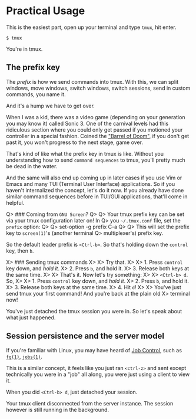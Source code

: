 # Practical Usage

This is the easiest part, open up your terminal and type `tmux`, hit enter.

    $ tmux

You're in tmux.

## The prefix key

The *prefix* is how we send commands into tmux. With this, we can split windows,
move windows, switch windows, switch sessions, send in custom commands, you name
it.

And it's a hump we have to get over.

When I was a kid, there was a video game (depending on your generation you may
know it) called Sonic 3. One of the carnival levels had this ridiculous section
where you could only get passed if you motioned your controller in a special
fashion. Coined the ["Barrel of Doom"](https://gaming.stackexchange.com/questions/10361/i-never-made-it-past-carnival-night-zone),
if you don't get past it, you won't progress to the next stage, game over.

That's kind of like what the prefix key in tmux is like. Without you
understanding how to send `command sequences` to tmux, you'll pretty much be
dead in the water.

And the same will also end up coming up in later cases if you use Vim or Emacs
and many TUI (Terminal User Interface) applications. So if you haven't
internalized the concept, let's do it now. If you already have done similar
command sequences before in TUI/GUI applications, that'll come in helpful.

Q> ### Coming from ``GNU Screen``?
Q>
Q> Your tmux prefix key can be set via your tmux configuration later on!  In
Q> you `~/.tmux.conf` file, set the `prefix` option:
Q>
Q>      set-option -g prefix C-a
Q>
Q> This will set the prefix key to `screen(1)`'s (another terminal
Q> multiplexer's) prefix key.

So the default leader prefix is `<Ctrl-b>`. So that's holding down the
`control` key, then `b`.

X> ### Sending tmux commands
X>
X> Try that.
X>
X> 1. Press `control` key down, and *hold it*.
X> 2. Press `b`, and hold it.
X> 3. Release both keys at the same time.
X>
X> That's it. Now let's try something:
X>
X> `<Ctrl-b> d`. So,
X>
X> 1. Press `control` key down, and *hold it*.
X> 2. Press `b`, and hold it.
X> 3. Release both keys at the same time.
X> 4. Hit `d`!
X>
X> You've just send tmux your first command! And you're back at the plain old
X> terminal now!

You've just detached the tmux session you were in. So let's speak about what
just happened.

## Session persistence and the server model

If you're familiar with Linux, you may have heard of [Job Control](https://en.wikipedia.org/wiki/Job_control_(Unix)),
such as [`fg(1)`](http://pubs.opengroup.org/onlinepubs/9699919799/utilities/fg.html), [`jobs(1)`](http://pubs.opengroup.org/onlinepubs/9699919799/utilities/jobs.html).

This is a similar concept, it feels like you just ran `<ctrl-z>` and sent
except technically you were in a "job" all along, you were just using a client
to view it.

When you did `<Ctrl-b> d`, just detached your session.

Your tmux client disconnected from the server instance. The session however is
still running in the background.

